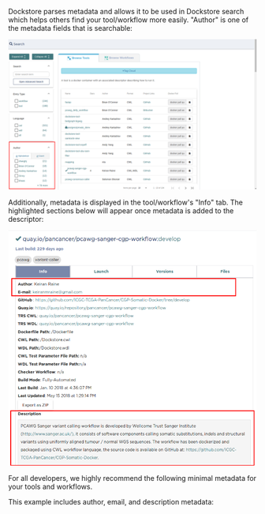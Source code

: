 Dockstore parses metadata and allows it to be used in Dockstore search which helps others find your tool/workflow more easily. "Author" is one of the metadata fields that is searchable:

![search-metadata](/assets/images/docs/best_practices/search-metadata.png)

Additionally, metadata is displayed in the tool/workflow's "Info" tab.  The highlighted sections below will appear once metadata is added to the descriptor:

![info-tab-metadata](/assets/images/docs/best_practices/info-tab-metadata.png)

For all developers, we highly recommend the following minimal metadata for your tools and workflows.  

This example includes author, email, and description metadata:
